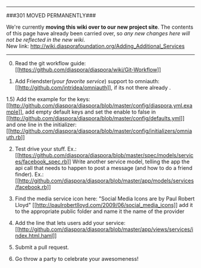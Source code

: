 ----

###301 MOVED PERMANENTLY###

We're currently **moving this wiki over to our new project site**. The contents of this page have  already been carried over, so _any new changes here will not be reflected in the new wiki_.  
New link: http://wiki.diasporafoundation.org/Adding_Additional_Services

----

0) Read the git workflow guide: [[https://github.com/diaspora/diaspora/wiki/Git-Workflow]]

1) Add Friendster(*your favorite service*) support to omniauth: [[http://github.com/intridea/omniauth]], if its not there already . 

1.5) Add the example for the keys: [[http://github.com/diaspora/diaspora/blob/master/config/diaspora.yml.example]],
add empty default keys and set the enable to false in [[http://github.com/diaspora/diaspora/blob/master/config/defaults.yml]]
and one line in the initializer:
[[http://github.com/diaspora/diaspora/blob/master/config/initializers/omniauth.rb]]

2) Test drive your stuff. Ex.: [[https://github.com/diaspora/diaspora/blob/master/spec/models/services/facebook_spec.rb]] 
Write another service model, telling the app the api call that needs to happen to post a message (and how to do a friend finder). Ex.: [[http://github.com/diaspora/diaspora/blob/master/app/models/services/facebook.rb]]

3) Find the media service icon here: "Social Media Icons are by Paul Robert Lloyd" [[http://paulrobertlloyd.com/2009/06/social_media_icons]]
add it to the appropriate public folder and name it the name of the provider

4) Add the line that lets users add your service: [[http://github.com/diaspora/diaspora/blob/master/app/views/services/index.html.haml]]

5) Submit a pull request.

6) Go throw a party to celebrate your awesomeness!